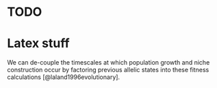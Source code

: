 # TODO


# Latex stuff


We can de-couple the timescales at which population growth and niche                                                                                   
construction occur by factoring previous allelic states into these fitness                                                                             
calculations [@laland1996evolutionary].
